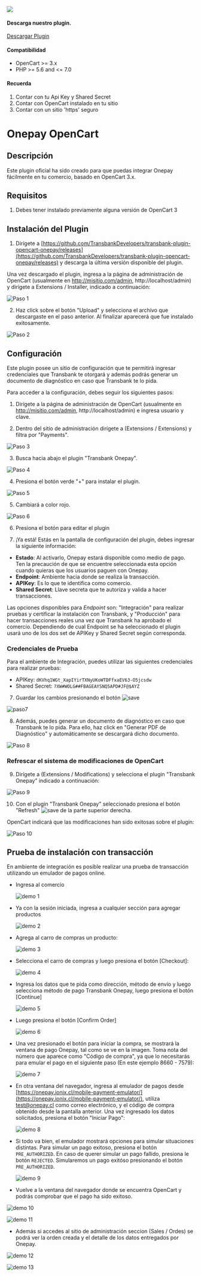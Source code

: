 <div class="data-menu-side-right">
  <div class="btn-side-right"><span><img src="/images/navbar.png"></span></div>
  <div class="block-cantainer">
    <h4>Descarga nuestro plugin.</h4>
    <a class="td_btn-more" target="_blank" href="https://github.com/TransbankDevelopers/transbank-plugin-opencart-onepay/releases/latest">Descargar Plugin</a>
    <br>
    <h4>Compatibilidad</h4>
    <ul>
      <li>OpenCart >= 3.x</li>
      <li>PHP >= 5.6 and <= 7.0</li>
    </ul>
    <h4>Recuerda</h4>
    <ol>
      <li>Contar con tu Api Key y Shared Secret</li>
      <li>Contar con OpenCart instalado en tu sitio</li>
      <li>Contar con un sitio 'https' seguro</li>
    </ol>
  </div>
</div>

<h1 class="toc-ignore">Onepay OpenCart</h1>
<h1 style="display: none;">Onepay</h1>

## Descripción

Este plugin oficial ha sido creado para que puedas integrar Onepay fácilmente en tu comercio, basado en OpenCart 3.x.

## Requisitos

1. Debes tener instalado previamente alguna versión de OpenCart 3

## Instalación del Plugin

1. Dirígete a [https://github.com/TransbankDevelopers/transbank-plugin-opencart-onepay/releases](https://github.com/TransbankDevelopers/transbank-plugin-opencart-onepay/releases) y descarga la última versión disponible del plugin.

  Una vez descargado el plugin, ingresa a la página de administración de OpenCart (usualmente en http://misitio.com/admin, http://localhost/admin) y dirígete a Extensions / Installer, indicado a continuación:

  ![Paso 1](/images/plug/open/onepay/paso1.png)
  
2. Haz click sobre el botón "Upload" y selecciona el archivo que descargaste en el paso anterior. Al finalizar aparecerá que fue instalado exitosamente.

  ![Paso 2](/images/plug/open/onepay/paso2.png)

## Configuración

Este plugin posee un sitio de configuración que te permitirá ingresar credenciales que Transbank te otorgará y además podrás generar un documento de diagnóstico en caso que Transbank te lo pida.

Para acceder a la configuración, debes seguir los siguientes pasos:

1. Dirígete a la página de administración de OpenCart (usualmente en http://misitio.com/admin, http://localhost/admin) e ingresa usuario y clave.

2. Dentro del sitio de administración dirígete a (Extensions / Extensions) y filtra por "Payments".

  ![Paso 3](/images/plug/open/onepay/paso3.png)

3. Busca hacia abajo el plugin "Transbank Onepay".

  ![Paso 4](/images/plug/open/onepay/paso4.png)

4. Presiona el botón verde "+" para instalar el plugin.
   
  ![Paso 5](/images/plug/open/onepay/paso5.png)

5. Cambiará a color rojo.

  ![Paso 6](/images/plug/open/onepay/paso6.png)

6. Presiona el botón para editar el plugin

7. ¡Ya está! Estás en la pantalla de configuración del plugin, debes ingresar la siguiente información:
  * **Estado**: Al activarlo, Onepay estará disponible como medio de pago. Ten la precaución de que se encuentre seleccionada esta opción cuando quieras que los usuarios paguen con Onepay.
  * **Endpoint**: Ambiente hacia donde se realiza la transacción. 
  * **APIKey**: Es lo que te identifica como comercio.
  * **Shared Secret**: Llave secreta que te autoriza y valida a hacer transacciones.
  
  Las opciones disponibles para _Endpoint_ son: "Integración" para realizar pruebas y certificar la instalación con Transbank, y "Producción" para hacer transacciones reales una vez que Transbank ha aprobado el comercio. Dependiendo de cual Endpoint se ha seleccionado el plugin usará uno de los dos set de APIKey y Shared Secret según corresponda. 
  
### Credenciales de Prueba

Para el ambiente de Integración, puedes utilizar las siguientes credenciales para realizar pruebas:

* APIKey: `dKVhq1WGt_XapIYirTXNyUKoWTDFfxaEV63-O5jcsdw`
* Shared Secret: `?XW#WOLG##FBAGEAYSNQ5APD#JF@$AYZ`

7. Guardar los cambios presionando el botón ![save](/images/plug/open/onepay/save.png)
   
  ![paso7](/images/plug/open/onepay/paso7.png)

8. Además, puedes generar un documento de diagnóstico en caso que Transbank te lo pida. Para ello, haz click en "Generar PDF de Diagnóstico" y automáticamente se descargará dicho documento.

  ![Paso 8](/images/plug/open/onepay/paso8.png)

### Refrescar el sistema de modificaciones de OpenCart

9. Dirígete a (Extensions / Modifications) y selecciona el plugin "Transbank Onepay" indicado a continuación:

  ![Paso 9](/images/plug/open/onepay/paso9.png)

10. Con el plugin "Transbank Onepay" seleccionado presiona el botón "Refresh" ![save](/images/plug/open/onepay/mod_refresh.png) de la parte superior derecha.

OpenCart indicará que las modificaciones han sido exitosas sobre el plugin:

  ![Paso 10](/images/plug/open/onepay/paso10.png)

## Prueba de instalación con transacción

En ambiente de integración es posible realizar una prueba de transacción utilizando un emulador de pagos online.

* Ingresa al comercio

  ![demo 1](/images/plug/open/onepay/demo1.png)

* Ya con la sesión iniciada, ingresa a cualquier sección para agregar productos

  ![demo 2](/images/plug/open/onepay/demo2.png)

* Agrega al carro de compras un producto:

  ![demo 3](/images/plug/open/onepay/demo3.png)

* Selecciona el carro de compras y luego presiona el botón [Checkout]:

  ![demo 4](/images/plug/open/onepay/demo4.png)

* Ingresa los datos que te pida como dirección, método de envío y luego selecciona método de pago Transbank Onepay, luego presiona el botón [Continue]

  ![demo 5](/images/plug/open/onepay/demo5.png)

* Luego presiona el botón [Confirm Order]

  ![demo 6](/images/plug/open/onepay/demo6.png)

* Una vez presionado el botón para iniciar la compra, se mostrará la ventana de pago Onepay, tal como se ve en la imagen. Toma nota del número que aparece como "Código de compra", ya que lo necesitarás para emular el pago en el siguiente paso (En este ejemplo 8660 - 7579):
  
  ![demo 7](/images/plug/open/onepay/demo7.png)
  
* En otra ventana del navegador, ingresa al emulador de pagos desde [https://onepay.ionix.cl/mobile-payment-emulator/](https://onepay.ionix.cl/mobile-payment-emulator/), utiliza test@onepay.cl como correo electrónico, y el código de compra obtenido desde la pantalla anterior. Una vez ingresado los datos solicitados, presiona el botón "Iniciar Pago":

  ![demo 8](/images/plug/open/onepay/demo8.png)
  
* Si todo va bien, el emulador mostrará opciones para simular situaciones distintas. Para simular un pago exitoso, presiona el botón `PRE_AUTHORIZED`. En caso de querer simular un pago fallido, presiona le botón `REJECTED`. Simularemos un pago exitóso presionando el botón `PRE_AUTHORIZED`.

  ![demo 9](/images/plug/open/onepay/demo9.png)
  
* Vuelve a la ventana del navegador donde se encuentra OpenCart y podrás comprobar que el pago ha sido exitoso.

 ![demo 10](/images/plug/open/onepay/demo10.png)

 ![demo 11](/images/plug/open/onepay/demo11.png)

* Además si accedes al sitio de administración seccion (Sales / Ordes) se podrá ver la orden creada y el detalle de los datos entregados por Onepay.

 ![demo 12](/images/plug/open/onepay/demo12.png)

 ![demo 13](/images/plug/open/onepay/demo13.png)
